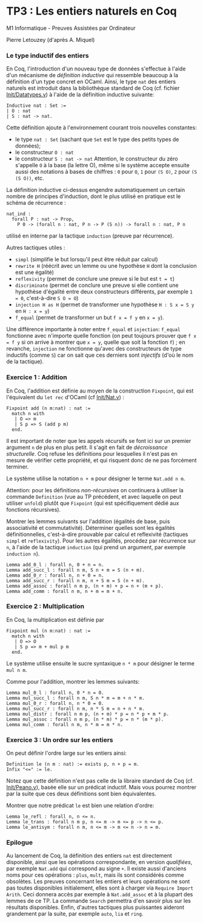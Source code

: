 TP3 : Les entiers naturels en Coq
=================================

M1 Informatique - Preuves Assistées par Ordinateur 

Pierre Letouzey (d'après A. Miquel)

### Le type inductif des entiers ###

En Coq, l'introduction d'un nouveau type de données s'effectue à
l'aide d'un mécanisme de *définition inductive* qui ressemble beaucoup
à la définition d'un type concret en OCaml.  Ainsi, le type `nat` des
entiers naturels est introduit dans la bibliothèque standard de Coq
(cf. fichier
[Init/Datatypes.v](https://coq.inria.fr/stdlib/Coq.Init.Datatypes.html))
à l'aide de la définition inductive suivante:

```coq
Inductive nat : Set :=
| O : nat
| S : nat -> nat.
```

Cette définition ajoute à l'environnement courant trois nouvelles
constantes:
  - le type `nat : Set` (sachant que `Set` est le type des petits types de données);
  - le constructeur `O : nat`
  - le constructeur `S : nat -> nat`
Attention, le constructeur du zéro s'appelle `O` à la base (la lettre O), même si le système accepte ensuite aussi des notations à bases de chiffres : `0` pour `O`, `1` pour `(S O)`, `2` pour `(S (S O))`, etc.

La définition inductive ci-dessus engendre automatiquement un certain nombre de principes d'induction, dont le plus utilisé en pratique est le schéma de récurrence :

```coq
nat_ind :
  forall P : nat -> Prop,
    P 0 -> (forall n : nat, P n -> P (S n)) -> forall n : nat, P n
```

utilisé en interne par la tactique `induction` (preuve par récurrence).

Autres tactiques utiles :
- `simpl` (simplifie le but lorsqu'il peut être réduit par calcul)
- `rewrite H` (réécrit avec un lemme ou une hypothèse `H` dont la conclusion est une égalité)
- `reflexivity` (permet de conclure une preuve si le but est `t = t`)
- `discriminate` (permet de conclure une preuve si elle contient une hypothèse d'égalité entre deux constructeurs différents, par exemple `1 = 0`, c'est-à-dire `S O = O`)
- `injection H as H` (permet de transformer une hypothèse `H : S x = S y` en `H : x = y`)
- `f_equal` (permet de transformer un but `f x = f y` en `x = y`).

Une différence importante à noter entre `f_equal` et `injection`:
`f_equal` fonctionne avec n'importe quelle fonction (on peut toujours
prouver que `f x = f y` si on arrive à montrer que `x = y`, quelle que
soit la fonction `f`) ; en revanche, `injection` ne fonctionne qu'avec
des constructeurs de type inductifs (comme `S`) car on sait que ces
derniers sont *injectifs* (d'où le nom de la tactique).

### Exercice 1 : Addition ###

En Coq, l'addition est définie au moyen de la construction `Fixpoint`, qui est l'équivalent du `let rec` d'OCaml (cf [Init/Nat.v](https://coq.inria.fr/stdlib/Coq.Init.Nat.html)) :

```coq
Fixpoint add (n m:nat) : nat :=
  match n with
   | O => m
   | S p => S (add p m)
  end.
```

Il est important de noter que les appels récursifs se font ici sur un premier argument `n` de plus en plus petit. Il s'agit en fait de *décroissance structurelle*. Coq refuse les définitions pour lesquelles il n'est pas en mesure de vérifier cette propriété, et qui risquent donc de ne pas forcément terminer.

Le système utilise la notation `n + m` pour désigner le terme `Nat.add n m`.

Attention: pour les définitions *non-récursives* on continuera à
utiliser la commande `Definition` (vue au TP précédent, et avec
laquelle on peut utiliser `unfold`) plutôt que `Fixpoint` (qui est
spécifiquement dédié aux fonctions récursives).

Montrer les lemmes suivants sur l'addition (égalités de base, puis associativité et commutativité). Déterminer quelles sont les égalités définitionnelles, c'est-à-dire prouvable par calcul et reflexivité (tactiques `simpl` et `reflexivity`). Pour les autres égalités, procédez par récurrence sur `n`, à l'aide de la tactique `induction` (qui prend un argument, par exemple `induction n`).

```coq
Lemma add_0_l : forall n, 0 + n = n.
Lemma add_succ_l : forall n m, S n + m = S (n + m).
Lemma add_0_r : forall n, n + 0 = n.
Lemma add_succ_r : forall n m, n + S m = S (n + m).
Lemma add_assoc : forall n m p, (n + m) + p = n + (m + p).
Lemma add_comm : forall n m, n + m = m + n.
```

### Exercice 2 : Multiplication ###

En Coq, la multiplication est définie par

```coq
Fixpoint mul (n m:nat) : nat :=
  match n with
   | O => O
   | S p => m + mul p m
  end.
```

Le système utilise ensuite le sucre syntaxique `n * m` pour désigner le terme `mul n m`.

Comme pour l'addition, montrer les lemmes suivants:

```coq
Lemma mul_0_l : forall n, 0 * n = 0.
Lemma mul_succ_l : forall n m, S n * m = m + n * m.
Lemma mul_0_r : forall n, n * 0 = 0.
Lemma mul_succ_r : forall n m, n * S m = n + n * m.
Lemma mul_distr : forall n m p, (n + m) * p = n * p + m * p.
Lemma mul_assoc : forall n m p, (n * m) * p = n * (m * p).
Lemma mul_comm : forall n m, n * m = m * n.
```

### Exercice 3 : Un ordre sur les entiers ###

On peut définir l'ordre large sur les entiers ainsi:

```coq
Definition le (n m : nat) := exists p, n + p = m.
Infix "<=" := le.
```

Notez que cette définition n'est pas celle de la libraire standard de Coq (cf. [Init/Peano.v](https://coq.inria.fr/stdlib/Coq.Init.Peano.html)), basée elle sur un prédicat inductif. Mais vous
pourrez montrer par la suite que ces deux définitions sont bien équivalentes.

Montrer que notre prédicat `le` est bien une relation d'ordre:

```coq
Lemma le_refl : forall n, n <= n.
Lemma le_trans : forall n m p, n <= m -> m <= p -> n <= p.
Lemma le_antisym : forall n m, n <= m -> m <= n -> n = m.
```

### Epilogue ###

Au lancement de Coq, la définition des entiers `nat` est directement
disponible, ainsi que les opérations correspondante, en version
*qualifiées*, par exemple `Nat.add` qui correspond au signe `+`. Il
existe aussi d'anciens noms pour ces opérations : `plus`, `mult`, mais
ils sont considérés comme obsolètes. Les preuves concernant les
entiers et leurs opérations ne sont pas toutes disponibles
initialement, elles sont à charger via `Require Import Arith`. Ceci
donnera accès par exemple à `Nat.add_assoc` et à la plupart des lemmes
de ce TP. La commande `Search` permettra d'en savoir plus sur les
résultats disponibles. Enfin, d'autres tactiques plus puissantes
aideront grandement par la suite, par exemple `auto`, `lia` et
`ring`.
